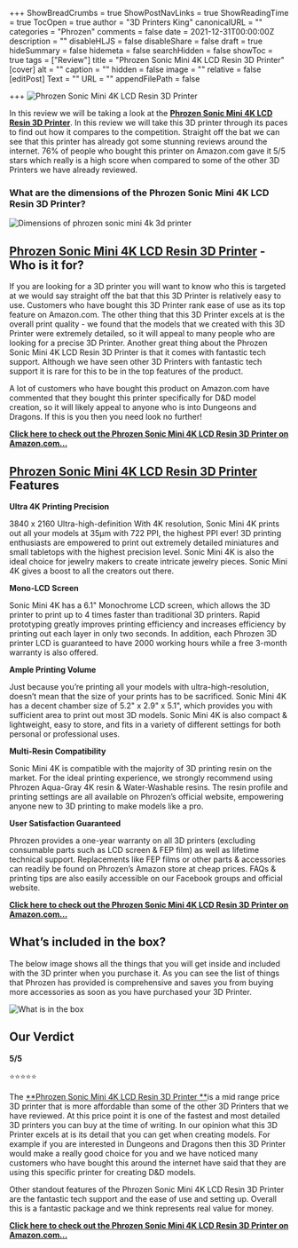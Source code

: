 +++
ShowBreadCrumbs = true
ShowPostNavLinks = true
ShowReadingTime = true
TocOpen = true
author = "3D Printers King"
canonicalURL = ""
categories = "Phrozen"
comments = false
date = 2021-12-31T00:00:00Z
description = ""
disableHLJS = false
disableShare = false
draft = true
hideSummary = false
hidemeta = false
searchHidden = false
showToc = true
tags = ["Review"]
title = "Phrozen Sonic Mini 4K LCD Resin 3D Printer"
[cover]
alt = ""
caption = ""
hidden = false
image = ""
relative = false
[editPost]
Text = ""
URL = ""
appendFilePath = false

+++
![Phrozen Sonic Mini 4K LCD Resin 3D Printer](/uploads/5054c8a1-c810-4144-b111-739b238b9964.jpeg "Phrozen Sonic Mini 4K LCD Resin 3D Printer")

In this review we will be taking a look at the [**Phrozen Sonic Mini 4K LCD Resin 3D Printer**](#).  In this review we will take this 3D printer through its paces to find out how it compares to the competition.  Straight off the bat we can see that this printer has already got some stunning reviews around the internet. 76% of people who bought this printer on Amazon.com gave it 5/5 stars which really is a high score when compared to some of the other 3D Printers we have already reviewed.

### **What are the dimensions of the Phrozen Sonic Mini 4K LCD Resin 3D Printer?**

![Dimensions of phrozen sonic mini 4k 3d printer](/uploads/2e0d31e0-e46a-414f-9625-2a51af2f8bee.jpeg "Dimensions of phrozen sonic mini 4k 3d printer")

## [**Phrozen Sonic Mini 4K LCD Resin 3D Printer**](#) **- Who is it for?**

If you are looking for a 3D printer you will want to know who this is targeted at we would say straight off the bat that this 3D Printer is relatively easy to use.  Customers who have bought this 3D Printer rank ease of use as its top feature on Amazon.com.  The other thing that this 3D Printer excels at is the overall print quality - we found that the models that we created with this 3D Printer were extremely detailed, so it will appeal to many people who are looking for a precise 3D Printer.   Another great thing about the Phrozen Sonic Mini 4K LCD Resin 3D Printer is that it comes with fantastic tech support.  Although we have seen other 3D Printers with fantastic tech support it is rare for this to be in the top features of the product. 

A lot of customers who have bought this product on Amazon.com have commented that they bought this printer specifically for D&D model creation, so it will likely appeal to anyone who is into Dungeons and Dragons.  If this is you then you need look no further!

[**Click here to check out the Phrozen Sonic Mini 4K LCD Resin 3D Printer on Amazon.com…**](#)

## [**Phrozen Sonic Mini 4K LCD Resin 3D Printer**](#) **Features**

**Ultra 4K Printing Precision**

3840 x 2160 Ultra-high-definition With 4K resolution, Sonic Mini 4K prints out all your models at 35µm with 722 PPI, the highest PPI ever! 3D printing enthusiasts are empowered to print out extremely detailed miniatures and small tabletops with the highest precision level. Sonic Mini 4K is also the ideal choice for jewelry makers to create intricate jewelry pieces. Sonic Mini 4K gives a boost to all the creators out there.

**Mono-LCD Screen**

Sonic Mini 4K has a 6.1" Monochrome LCD screen, which allows the 3D printer to print up to 4 times faster than traditional 3D printers. Rapid prototyping greatly improves printing efficiency and increases efficiency by printing out each layer in only two seconds. In addition, each Phrozen 3D printer LCD is guaranteed to have 2000 working hours while a free 3-month warranty is also offered.

**Ample Printing Volume**

Just because you’re printing all your models with ultra-high-resolution, doesn’t mean that the size of your prints has to be sacrificed. Sonic Mini 4K has a decent chamber size of 5.2" x 2.9" x 5.1", which provides you with sufficient area to print out most 3D models. Sonic Mini 4K is also compact & lightweight, easy to store, and fits in a variety of different settings for both personal or professional uses.

**Multi-Resin Compatibility**

Sonic Mini 4K is compatible with the majority of 3D printing resin on the market. For the ideal printing experience, we strongly recommend using Phrozen Aqua-Gray 4K resin & Water-Washable resins. The resin profile and printing settings are all available on Phrozen’s official website, empowering anyone new to 3D printing to make models like a pro.

**User Satisfaction Guaranteed**

Phrozen provides a one-year warranty on all 3D printers (excluding consumable parts such as LCD screen & FEP film) as well as lifetime technical support. Replacements like FEP films or other parts & accessories can readily be found on Phrozen’s Amazon store at cheap prices. FAQs & printing tips are also easily accessible on our Facebook groups and official website. 

[**Click here to check out the Phrozen Sonic Mini 4K LCD Resin 3D Printer on Amazon.com…**](#)

## What’s included in the box?

The below image shows all the things that you will get inside and included with the 3D printer when you purchase it.  As you can see the list of things that Phrozen has provided is comprehensive and saves you from buying more accessories as soon as you have purchased your 3D Printer.

![What is in the box](/uploads/896679e5-6a14-4d3b-89a9-d9c8593e5862.jpeg "What is in the box")

## Our Verdict

**5/5**

⭐⭐⭐⭐⭐

The [**Phrozen Sonic Mini 4K LCD Resin 3D Printer **](#)is a mid range price 3D printer that is more affordable than some of the other 3D Printers that we have reviewed.  At this price point it is one of the fastest and most detailed 3D printers you can buy at the time of writing.  In our opinion what this 3D Printer excels at is its detail that you can get when creating models.  For example if you are interested in Dungeons and Dragons then this 3D Printer would make a really good choice for you and we have noticed many customers who have bought this around the internet have said that they are using this specific printer for creating D&D models.

Other standout features of the Phrozen Sonic Mini 4K LCD Resin 3D Printer are the fantastic tech support and the ease of use and setting up.  Overall this is a fantastic package and we think represents real value for money.

[**Click here to check out the Phrozen Sonic Mini 4K LCD Resin 3D Printer on Amazon.com…**](#)